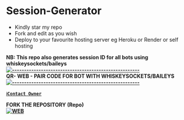 # Session-Generator
- Kindly star my repo
- Fork and edit as you wish
- Deploy to your favourite hosting server eg Heroku or Render or self hosting

<strong>NB:<strong/> This repo also generates session ID for all bots using whiskeysockets/baileys
[![-----------------------------------------------------](https://raw.githubusercontent.com/andreasbm/readme/master/assets/lines/colored.png)](#table-of-contents)
<br/>QR- WEB - PAIR CODE FOR BOT WITH WHISKEYSOCKETS/BAILEYS
[![-----------------------------------------------------](https://raw.githubusercontent.com/andreasbm/readme/master/assets/lines/colored.png)](#table-of-contents)
<p align="center">




[`ℹ️Contact Owner`](https://wa.me/255652181995)

FORK THE REPOSITORY (Repo) 
    <br>
<a href="https://github.com/Mrpassword/SESSIONGEN"><img title="WEB" src="https://img.shields.io/badge/FORK Wasi-QR?color=black&style=for-the-badge&logo=stackshare"></a>
